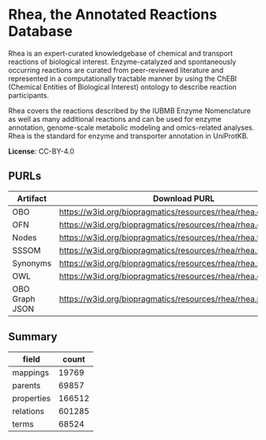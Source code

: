 # Rhea, the Annotated Reactions Database

 Rhea is an expert-curated knowledgebase of chemical and transport reactions of biological interest. Enzyme-catalyzed and spontaneously occurring reactions are curated from peer-reviewed literature and represented in a computationally tractable manner by using the ChEBI (Chemical Entities of Biological Interest) ontology to describe reaction participants.

Rhea covers the reactions described by the IUBMB Enzyme Nomenclature as well as many additional reactions and can be used for enzyme annotation, genome-scale metabolic modeling and omics-related analyses. Rhea is the standard for enzyme and transporter annotation in UniProtKB.

**License**: CC-BY-4.0

## PURLs

| Artifact       | Download PURL                                                   | Latest Versioned Download PURL                                      |
|----------------|-----------------------------------------------------------------|---------------------------------------------------------------------|
| OBO            | https://w3id.org/biopragmatics/resources/rhea/rhea.obo          | https://w3id.org/biopragmatics/resources/rhea/136/rhea.obo          |
| OFN            | https://w3id.org/biopragmatics/resources/rhea/rhea.ofn          | https://w3id.org/biopragmatics/resources/rhea/136/rhea.ofn          |
| Nodes          | https://w3id.org/biopragmatics/resources/rhea/rhea.tsv          | https://w3id.org/biopragmatics/resources/rhea/136/rhea.tsv          |
| SSSOM          | https://w3id.org/biopragmatics/resources/rhea/rhea.sssom.tsv    | https://w3id.org/biopragmatics/resources/rhea/136/rhea.sssom.tsv    |
| Synonyms       | https://w3id.org/biopragmatics/resources/rhea/rhea.synonyms.tsv | https://w3id.org/biopragmatics/resources/rhea/136/rhea.synonyms.tsv |
| OWL            | https://w3id.org/biopragmatics/resources/rhea/rhea.owl.gz       | https://w3id.org/biopragmatics/resources/rhea/136/rhea.owl.gz       |
| OBO Graph JSON | https://w3id.org/biopragmatics/resources/rhea/rhea.json.gz      | https://w3id.org/biopragmatics/resources/rhea/136/rhea.json.gz      |

## Summary

| field      |   count |
|------------|---------|
| mappings   |   19769 |
| parents    |   69857 |
| properties |  166512 |
| relations  |  601285 |
| terms      |   68524 |
